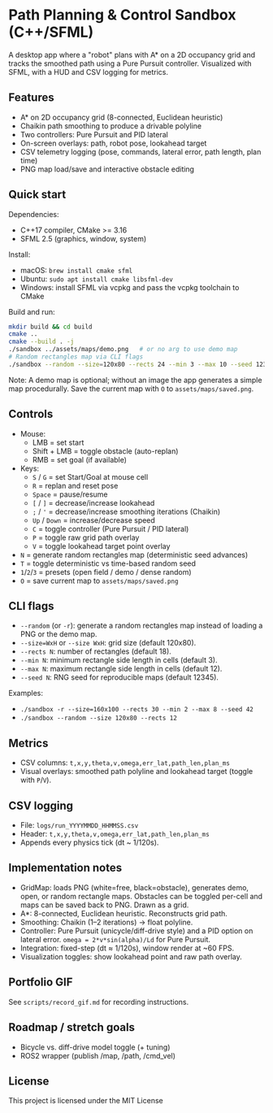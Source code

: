 # Path Planning & Control Sandbox (C++/SFML)

A desktop app where a "robot" plans with A* on a 2D occupancy grid and tracks the smoothed path using a Pure Pursuit controller. Visualized with SFML, with a HUD and CSV logging for metrics.

## Features
- A* on 2D occupancy grid (8-connected, Euclidean heuristic)
- Chaikin path smoothing to produce a drivable polyline
- Two controllers: Pure Pursuit and PID lateral
- On-screen overlays: path, robot pose, lookahead target
- CSV telemetry logging (pose, commands, lateral error, path length, plan time)
- PNG map load/save and interactive obstacle editing

## Quick start

Dependencies:
- C++17 compiler, CMake >= 3.16
- SFML 2.5 (graphics, window, system)

Install:
- macOS: `brew install cmake sfml`
- Ubuntu: `sudo apt install cmake libsfml-dev`
- Windows: install SFML via vcpkg and pass the vcpkg toolchain to CMake

Build and run:
```bash
mkdir build && cd build
cmake ..
cmake --build . -j
./sandbox ../assets/maps/demo.png   # or no arg to use demo map
# Random rectangles map via CLI flags
./sandbox --random --size=120x80 --rects 24 --min 3 --max 10 --seed 1234
```

Note: A demo map is optional; without an image the app generates a simple map procedurally. Save the current map with `O` to `assets/maps/saved.png`.

## Controls
- Mouse:
  - LMB = set start
  - Shift + LMB = toggle obstacle (auto-replan)
  - RMB = set goal (if available)
- Keys:
  - `S` / `G` = set Start/Goal at mouse cell
  - `R` = replan and reset pose
  - `Space` = pause/resume
  - `[` / `]` = decrease/increase lookahead
  - `;` / `'` = decrease/increase smoothing iterations (Chaikin)
  - `Up` / `Down` = increase/decrease speed
  - `C` = toggle controller (Pure Pursuit / PID lateral)
  - `P` = toggle raw grid path overlay
  - `V` = toggle lookahead target point overlay
- `N` = generate random rectangles map (deterministic seed advances)
- `T` = toggle deterministic vs time-based random seed
- `1`/`2`/`3` = presets (open field / demo / dense random)
- `O` = save current map to `assets/maps/saved.png`

## CLI flags
- `--random` (or `-r`): generate a random rectangles map instead of loading a PNG or the demo map.
- `--size=WxH` or `--size WxH`: grid size (default 120x80).
- `--rects N`: number of rectangles (default 18).
- `--min N`: minimum rectangle side length in cells (default 3).
- `--max N`: maximum rectangle side length in cells (default 12).
- `--seed N`: RNG seed for reproducible maps (default 12345).

Examples:
- `./sandbox -r --size=160x100 --rects 30 --min 2 --max 8 --seed 42`
- `./sandbox --random --size 120x80 --rects 12`

## Metrics
- CSV columns: `t,x,y,theta,v,omega,err_lat,path_len,plan_ms`
- Visual overlays: smoothed path polyline and lookahead target (toggle with `P`/`V`).

## CSV logging
- File: `logs/run_YYYYMMDD_HHMMSS.csv`
- Header: `t,x,y,theta,v,omega,err_lat,path_len,plan_ms`
- Appends every physics tick (dt ~ 1/120s).

## Implementation notes
- GridMap: loads PNG (white=free, black=obstacle), generates demo, open, or random rectangle maps. Obstacles can be toggled per-cell and maps can be saved back to PNG. Drawn as a grid.
- A*: 8-connected, Euclidean heuristic. Reconstructs grid path.
- Smoothing: Chaikin (1–2 iterations) -> float polyline.
- Controller: Pure Pursuit (unicycle/diff-drive style) and a PID option on lateral error. `omega = 2*v*sin(alpha)/Ld` for Pure Pursuit.
- Integration: fixed-step (dt ≈ 1/120s), window render at ~60 FPS.
 - Visualization toggles: show lookahead point and raw path overlay.

## Portfolio GIF
See `scripts/record_gif.md` for recording instructions.

<!-- ## IDE Setup (VS Code)
- Ensure a configure step generates `build/compile_commands.json`:
  - `cmake -B build -S .`
- Point IntelliSense to it (recommended):
  - Settings: set `C_Cpp.default.compileCommands` to `build/compile_commands.json`, or enable the CMake Tools extension which provides configuration automatically.
- If you still see `cannot open source file "SFML/Graphics.hpp"` in the editor, verify SFML is installed and add include fallbacks in your VS Code configuration (platform-dependent):
  - macOS (Homebrew): `/opt/homebrew/include`, `/opt/homebrew/include/SFML` (Apple Silicon) or `/usr/local/include`, `/usr/local/include/SFML` (Intel)
  - Windows (vcpkg): `C:/vcpkg/installed/x64-windows/include`
  - Linux (apt): `/usr/include`, `/usr/include/SFML` -->

## Roadmap / stretch goals
- Bicycle vs. diff-drive model toggle (+ tuning)
- ROS2 wrapper (publish /map, /path, /cmd_vel)

## License
This project is licensed under the MIT License
